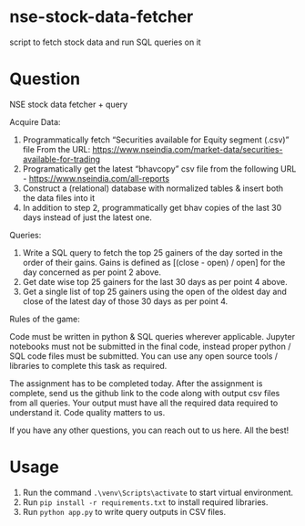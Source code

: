 # nse-stock-data-fetcher
script to fetch stock data and run SQL queries on it

# Question
NSE stock data fetcher + query

Acquire Data:

1. Programmatically fetch “Securities available for Equity segment (.csv)” file From the URL: https://www.nseindia.com/market-data/securities-available-for-trading
2. Programatically get the latest “bhavcopy” csv file from the following URL - https://www.nseindia.com/all-reports
3. Construct a (relational) database with normalized tables & insert both the data files into it
4. In addition to step 2, programmatically get bhav copies of the last 30 days instead of just the latest one.

Queries:

1. Write a SQL query to fetch the top 25 gainers of the day sorted in the order of their gains. Gains is defined as [(close - open) / open] for the day concerned as per point 2 above.
2. Get date wise top 25 gainers for the last 30 days as per point 4 above.
3. Get a single list of top 25 gainers using the open of the oldest day and close of the latest day of those 30 days as per point 4.

Rules of the game:

Code must be written in python & SQL queries wherever applicable. Jupyter notebooks must not be submitted in the final code, instead proper python / SQL code files must be submitted. You can use any open source tools / libraries to complete this task as required.

The assignment has to be completed today. After the assignment is complete, send us the github link to the code along with output csv files from all queries. Your output must have all the required data required to understand it. Code quality matters to us.

If you have any other questions, you can reach out to us here. All the best!

# Usage
1. Run the command `.\venv\Scripts\activate` to start virtual environment.
2. Run `pip install -r requirements.txt` to install required libraries.
3. Run `python app.py` to write query outputs in CSV files.